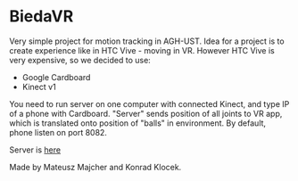 # BiedaVR

Very simple project for motion tracking in AGH-UST.
Idea for a project is to create experience like in HTC Vive - moving in VR.
However HTC Vive is very expensive, so we decided to use:
- Google Cardboard
- Kinect v1

You need to run server on one computer with connected Kinect, and type IP of a phone with Cardboard.
"Server" sends position of all joints to VR app, which is translated onto position of "balls" in environment.
By default, phone listen on port 8082.

Server is [here](https://github.com/mati14m/BiedaVR-server)

Made by Mateusz Majcher and Konrad Klocek.
